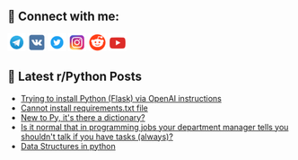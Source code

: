 ## 🔎 Connect with me:
[<img src="https://github.com/bullbesh/bullbesh/blob/main/images/Telegram.png" width="32" height="32" />](https://t.me/bullbesh)
[<img src="https://github.com/bullbesh/bullbesh/blob/main/images/VK.png" width="32" height="32" />](https://vk.com/bullbesh)
[<img src="https://github.com/bullbesh/bullbesh/blob/main/images/Twitter.png" width="32" height="32" />](https://twitter.com/bullbesh1)
[<img src="https://github.com/bullbesh/bullbesh/blob/main/images/Instagram.png" width="32" height="32" />](https://www.instagram.com/bullbesh)
[<img src="https://github.com/bullbesh/bullbesh/blob/main/images/Reddit.png" width="32" height="32" />](https://www.reddit.com/user/bullbesh)
[<img src="https://github.com/bullbesh/bullbesh/blob/main/images/YouTube.png" width="32" height="32" />](https://www.youtube.com/channel/UCtfjRs6uzgq5mfm8S06WTcg)

## 📕 Latest r/Python Posts
<!-- BLOG-POST-LIST:START -->
- [Trying to install Python &lpar;Flask&rpar; via OpenAI instructions](https://www.reddit.com/r/Python/comments/10xkrlq/trying_to_install_python_flask_via_openai/)
- [Cannot install requirements.txt file](https://www.reddit.com/r/Python/comments/10xko7k/cannot_install_requirementstxt_file/)
- [New to Py, it&#39;s there a dictionary?](https://www.reddit.com/r/Python/comments/10xjsjs/new_to_py_its_there_a_dictionary/)
- [Is it normal that in programming jobs your department manager tells you shouldn&#39;t talk if you have tasks &lpar;always&rpar;?](https://www.reddit.com/r/Python/comments/10xj6hs/is_it_normal_that_in_programming_jobs_your/)
- [Data Structures in python](https://www.reddit.com/r/Python/comments/10xik4n/data_structures_in_python/)
<!-- BLOG-POST-LIST:END -->
